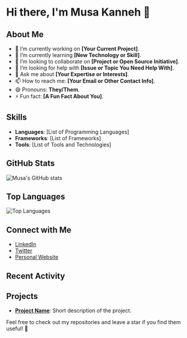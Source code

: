 # Hi there, I'm Musa Kanneh 👋

## About Me

- 🔭 I’m currently working on **[Your Current Project]**.
- 🌱 I’m currently learning **[New Technology or Skill]**.
- 👯 I’m looking to collaborate on **[Project or Open Source Initiative]**.
- 🤔 I’m looking for help with **[Issue or Topic You Need Help With]**.
- 💬 Ask me about **[Your Expertise or Interests]**.
- 📫 How to reach me: **[Your Email or Other Contact Info]**.
- 😄 Pronouns: **They/Them**.
- ⚡ Fun fact: **[A Fun Fact About You]**.

## Skills

- **Languages**: [List of Programming Languages]
- **Frameworks**: [List of Frameworks]
- **Tools**: [List of Tools and Technologies]

## GitHub Stats

![Musa's GitHub stats](https://github-readme-stats.vercel.app/api?username=musakanneh&show_icons=true&theme=radical)

## Top Languages

![Top Languages](https://github-readme-stats.vercel.app/api/top-langs/?username=musakanneh&layout=compact&theme=radical)

## Connect with Me

- [LinkedIn](https://www.linkedin.com/in/your-linkedin-profile)
- [Twitter](https://twitter.com/your-twitter-handle)
- [Personal Website](https://your-personal-website.com)

## Recent Activity

<!--START_SECTION:activity-->
<!--END_SECTION:activity-->

## Projects

- **[Project Name](https://github.com/musakanneh/project-repo)**: Short description of the project.

Feel free to check out my repositories and leave a star if you find them useful! 🌟
